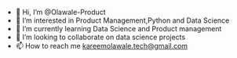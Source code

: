 - 👋 Hi, I’m @Olawale-Product
- 👀 I’m interested in Product Management,Python and Data Science
- 🌱 I’m currently learning Data Science and Product management
- 💞️ I’m looking to collaborate on data science projects
- 📫 How to reach me kareemolawale.tech@gmail.com

<!---
Olawale-Product/Olawale-Product is a ✨ special ✨ repository because its `README.md` (this file) appears on your GitHub profile.
You can click the Preview link to take a look at your changes.
--->
 
